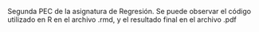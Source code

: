 Segunda PEC de la asignatura de Regresión. Se puede observar el código utilizado en R en el archivo .rmd, y el resultado final en el archivo .pdf
